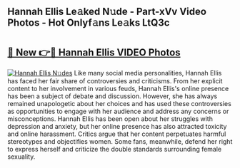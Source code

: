 ## Hannah Ellis Le𝚊ked N𝚞de - Part-xVv Video Photos - Hot Onlyf𝚊ns Le𝚊ks LtQ3c

# <h2><a href="http://ac11216.deff.icu/?id=Hannah+Ellis">🔗 New 👉🔴 Hannah Ellis VIDEO Photos</a></h2>

[![Hannah Ellis N𝚞des](https://i.imgur.com/rIISA9y.gif)](http://ac11216.deff.icu/?id=Hannah+Ellis)
Like many social media personalities, Hannah Ellis has faced her fair share of controversies and criticisms. From her explicit content to her involvement in various feuds, Hannah Ellis's online presence has been a subject of debate and discussion. However, she has always remained unapologetic about her choices and has used these controversies as opportunities to engage with her audience and address any concerns or misconceptions. Hannah Ellis has been open about her struggles with depression and anxiety, but her online presence has also attracted toxicity and online harassment. Critics argue that her content perpetuates harmful stereotypes and objectifies women. Some fans, meanwhile, defend her right to express herself and criticize the double standards surrounding female sexuality.
